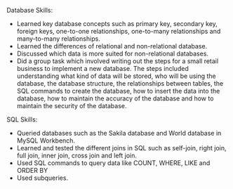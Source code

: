 Database Skills:

* Learned key database concepts such as primary key, secondary key, foreign keys, one-to-one relationships, one-to-many relationships and many-to-many relationships.
* Learned the differences of relational and non-relational database.
* Discussed which data is more suited for non-relational databases.
* Did a group task which involved writing out the steps for a small retail business to implement a new database. The steps included understanding what kind of data will be stored, who will be using the database, the database structure, the relationships between tables, the SQL commands to create the database, how to insert the data into the database, how to maintain the accuracy of the database and how to maintain the security of the database.

SQL Skills:
* Queried databases such as the Sakila database and World database in MySQL Workbench.
* Learned and tested the different joins in SQL such as self-join, right join, full join, inner join, cross join and left join.
* Used SQL commands to query data like COUNT, WHERE, LIKE and ORDER BY
* Used subqueries.

